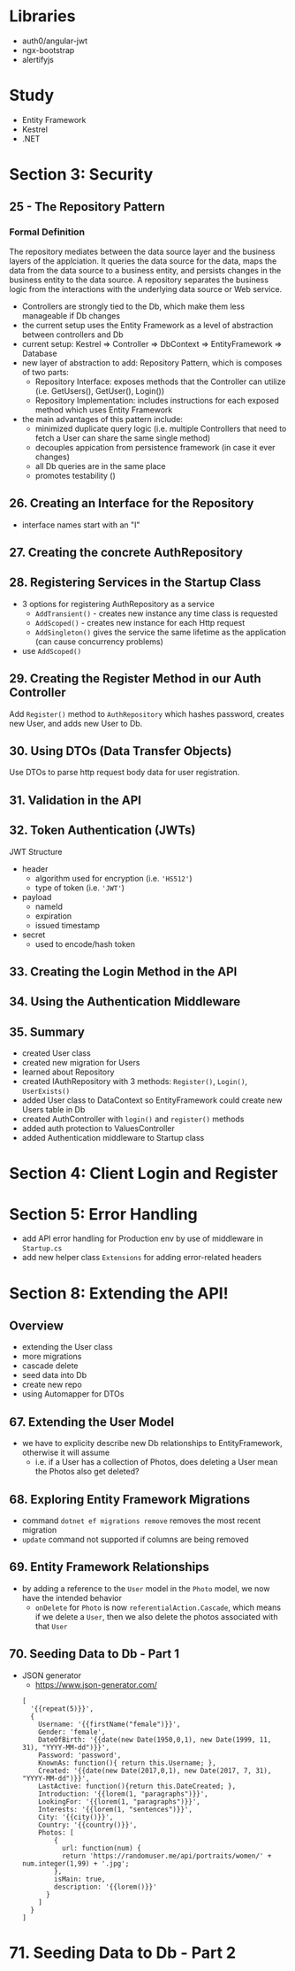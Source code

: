 # Libraries
* auth0/angular-jwt
* ngx-bootstrap
* alertifyjs

# Study
* Entity Framework
* Kestrel
* .NET

# Section 3: Security

## 25 - The Repository Pattern
### Formal Definition
The repository mediates between the data source layer and the business layers of the applciation. It queries the data source for the data, maps the data from the data source to a business entity, and persists changes in the business entity to the data source. A repository separates the business logic from the interactions with the underlying data source or Web service.

* Controllers are strongly tied to the Db, which make them less manageable if Db changes
* the current setup uses the Entity Framework as a level of abstraction between controllers and Db
* current setup: Kestrel => Controller => DbContext => EntityFramework => Database
* new layer of abstraction to add: Repository Pattern, which is composes of two parts:
  * Repository Interface: exposes methods that the Controller can utilize (i.e. GetUsers(), GetUser(), Login())
  * Repository Implementation: includes instructions for each exposed method which uses Entity Framework
* the main advantages of this pattern include:
  * minimized duplicate query logic (i.e. multiple Controllers that need to fetch a User can share the same single method)
  * decouples appication from persistence framework (in case it ever changes)
  * all Db queries are in the same place
  * promotes testability ()

## 26. Creating an Interface for the Repository

* interface names start with an "I"

## 27. Creating the concrete AuthRepository

## 28. Registering Services in the Startup Class

* 3 options for registering AuthRepository as a service
  * `AddTransient()` - creates new instance any time class is requested
  * `AddScoped()` - creates new instance for each Http request
  * `AddSingleton()` gives the service the same lifetime as the application (can cause concurrency problems)
* use `AddScoped()`

## 29. Creating the Register Method in our Auth Controller

Add `Register()` method to `AuthRepository` which hashes password, creates new User, and adds new User to Db.

## 30. Using DTOs (Data Transfer Objects)

Use DTOs to parse http request body data for user registration.

## 31. Validation in the API

## 32. Token Authentication (JWTs)

JWT Structure
* header
  * algorithm used for encryption (i.e. `'HS512'`)
  * type of token (i.e. `'JWT'`)
* payload
  * nameId
  * expiration
  * issued timestamp
* secret
  * used to encode/hash token

## 33. Creating the Login Method in the API

## 34. Using the Authentication Middleware

## 35. Summary
* created User class
* created new migration for Users
* learned about Repository
* created IAuthRepository with 3 methods: `Register()`, `Login()`, `UserExists()`
* added User class to DataContext so EntityFramework could create new Users table in Db
* created AuthController with `login()` and `register()` methods
* added auth protection to ValuesController
* added Authentication middleware to Startup class

# Section 4: Client Login and Register

# Section 5: Error Handling

* add API error handling for Production env by use of middleware in `Startup.cs`
* add new helper class `Extensions` for adding error-related headers

# Section 8: Extending the API!

## Overview
* extending the User class
* more migrations
* cascade delete
* seed data into Db
* create new repo
* using Automapper for DTOs

## 67. Extending the User Model

* we have to explicity describe new Db relationships to EntityFramework, otherwise it will assume
  * i.e. if a User has a collection of Photos, does deleting a User mean the Photos also get deleted?

## 68. Exploring Entity Framework Migrations
  * command `dotnet ef migrations remove` removes the most recent migration
  * `update` command not supported if columns are being removed

## 69. Entity Framework Relationships
* by adding a reference to the `User` model in the `Photo` model, we now have the intended behavior
  * `onDelete` for `Photo` is now `referentialAction.Cascade`, which means if we delete a `User`, then we also delete the photos associated with that `User`

## 70. Seeding Data to Db - Part 1

* JSON generator
  * https://www.json-generator.com/
  ```
  [
    '{{repeat(5)}}',
    {
      Username: '{{firstName("female")}}',
      Gender: 'female',
      DateOfBirth: '{{date(new Date(1950,0,1), new Date(1999, 11, 31), "YYYY-MM-dd")}}',
      Password: 'password',
      KnownAs: function(){ return this.Username; },
      Created: '{{date(new Date(2017,0,1), new Date(2017, 7, 31), "YYYY-MM-dd")}}',
      LastActive: function(){return this.DateCreated; },
      Introduction: '{{lorem(1, "paragraphs")}}',
      LookingFor: '{{lorem(1, "paragraphs")}}',
      Interests: '{{lorem(1, "sentences")}}',
      City: '{{city()}}',
      Country: '{{country()}}',
      Photos: [
          {
            url: function(num) {
            return 'https://randomuser.me/api/portraits/women/' + num.integer(1,99) + '.jpg';
          },
          isMain: true,
          description: '{{lorem()}}'
        }
      ]
    }
  ]

# 71. Seeding Data to Db - Part 2
